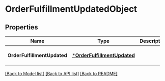 # OrderFulfillmentUpdatedObject

## Properties
Name | Type | Description | Notes
------------ | ------------- | ------------- | -------------
**OrderFulfillmentUpdated** | [***OrderFulfillmentUpdated**](OrderFulfillmentUpdated.md) |  | [optional] [default to null]

[[Back to Model list]](../README.md#documentation-for-models) [[Back to API list]](../README.md#documentation-for-api-endpoints) [[Back to README]](../README.md)

